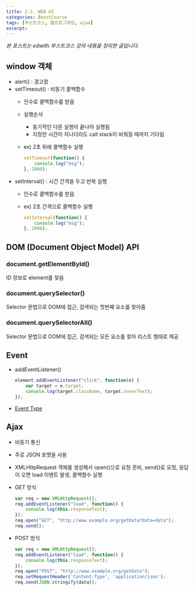 ```yaml
---
title: 2.2. WEB UI
categories: BoostCourse
tags: [부스트코스, 웹프로그래밍, ajax]
excerpt:
---
```

*본 포스트는 edwith 부스트코스 강의 내용을 정리한 글입니다.*

## window 객체
- alert() : 경고창
- setTimeout() : 비동기 콜백함수
    - 인수로 콜백함수를 받음
    - 실행순서
        - 동기적인 다른 실행이 끝나야 실행됨
        - 지정한 시간이 지나더라도 call stack이 비워질 때까지 기다림
    - ex) 2초 뒤에 콜백함수 실행  
            
        ```javascript
        setTimeout(function() {
            console.log("msg");
        }, 2000);
        ```  
- setInterval() : 시간 간격을 두고 반복 실행
    - 인수로 콜백함수를 받음
    - ex) 2초 간격으로 콜백함수 실행
                
        ```javascript
        setInterval(function() {
            console.log("msg");
        }, 2000);
        ```  

## DOM (Document Object Model) API

### document.getElementById()
ID 정보로 element를 찾음

### document.querySelector()
Selector 문법으로 DOM에 접근, 검색되는 첫번째 요소를 찾아줌

### document.querySelectorAll()
Selector 문법으로 DOM에 접근, 검색되는 모든 요소를 찾아 리스트 형태로 제공

## Event
- addEventListener()

    ```javascript
    element.addEventListener("click", function(e) {
        var target = e.target;
        console.log(target.className, target.innerText); 
    });
    ```

- [Event Type](https://developer.mozilla.org/en-US/docs/Web/Events)

## Ajax
- 비동기 통신
- 주로 JSON 포맷을 사용
- XMLHttpRequest 객체를 생성해서 open()으로 요청 준비, send()로 요청, 응답이 오면 load 이벤트 발생, 콜백함수 실행
- GET 방식

    ```javascript
    var req = new XMLHttpRequest();
    req.addEventListener("load", function() {
        console.log(this.responseText);
    });
    req.open("GET", "http://www.example.org/getData?data=data");
    req.send();
    ```

- POST 방식
    ```javascript
    var req = new XMLHttpRequest();
    req.addEventListener("load", function() {
        console.log(this.responseText);
    });
    req.open("POST", "http://www.example.org/getData");
    req.setRequestHeader('Content-Type', 'application/json');
    req.send(JSON.stringify(data));
    ```
